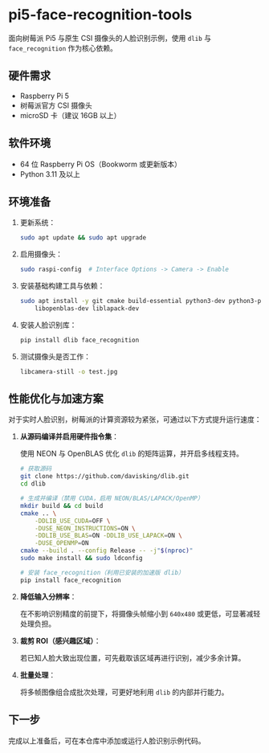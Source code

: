 # pi5-face-recognition-tools

面向树莓派 Pi5 与原生 CSI 摄像头的人脸识别示例，使用 `dlib` 与 `face_recognition` 作为核心依赖。

## 硬件需求

- Raspberry Pi 5
- 树莓派官方 CSI 摄像头
- microSD 卡（建议 16GB 以上）

## 软件环境

- 64 位 Raspberry Pi OS（Bookworm 或更新版本）
- Python 3.11 及以上

## 环境准备

1. 更新系统：

   ```bash
   sudo apt update && sudo apt upgrade
   ```

2. 启用摄像头：

   ```bash
   sudo raspi-config  # Interface Options -> Camera -> Enable
   ```

3. 安装基础构建工具与依赖：

   ```bash
   sudo apt install -y git cmake build-essential python3-dev python3-pip \
       libopenblas-dev liblapack-dev
   ```

4. 安装人脸识别库：

   ```bash
   pip install dlib face_recognition
   ```

5. 测试摄像头是否工作：

   ```bash
   libcamera-still -o test.jpg
   ```

## 性能优化与加速方案

对于实时人脸识别，树莓派的计算资源较为紧张，可通过以下方式提升运行速度：

1. **从源码编译并启用硬件指令集**：

   使用 NEON 与 OpenBLAS 优化 `dlib` 的矩阵运算，并开启多线程支持。

   ```bash
   # 获取源码
   git clone https://github.com/davisking/dlib.git
   cd dlib

   # 生成并编译（禁用 CUDA，启用 NEON/BLAS/LAPACK/OpenMP）
   mkdir build && cd build
   cmake .. \
       -DDLIB_USE_CUDA=OFF \
       -DUSE_NEON_INSTRUCTIONS=ON \
       -DDLIB_USE_BLAS=ON -DDLIB_USE_LAPACK=ON \
       -DUSE_OPENMP=ON
   cmake --build . --config Release -- -j"$(nproc)"
   sudo make install && sudo ldconfig

   # 安装 face_recognition（利用已安装的加速版 dlib）
   pip install face_recognition
   ```

2. **降低输入分辨率**：

   在不影响识别精度的前提下，将摄像头帧缩小到 `640x480` 或更低，可显著减轻处理负担。

3. **裁剪 ROI（感兴趣区域）**：

   若已知人脸大致出现位置，可先截取该区域再进行识别，减少多余计算。

4. **批量处理**：

   将多帧图像组合成批次处理，可更好地利用 `dlib` 的内部并行能力。

## 下一步

完成以上准备后，可在本仓库中添加或运行人脸识别示例代码。

